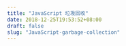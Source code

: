 ```yaml
---
title: "JavaScript 垃圾回收"
date: 2018-12-25T19:53:52+08:00
draft: false
slug: "JavaScript-garbage-collection"
---
```

